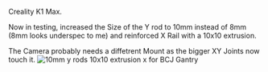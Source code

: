 Creality K1 Max.

Now in testing, increased the Size of the Y rod to 10mm instead of 8mm (8mm looks underspec to me) and reinforced X Rail with a 10x10 extrusion.

The Camera probably needs a diffetrent Mount as the bigger XY Joints now touch it.
![10mm y rods 10x10 extrusion x for BCJ Gantry](https://github.com/user-attachments/assets/d0c4bbfe-b080-443c-83f8-b9dedd07d319)

